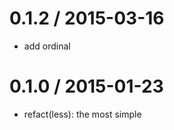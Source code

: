 
0.1.2 / 2015-03-16
==================

  * add ordinal

0.1.0 / 2015-01-23
==================

  * refact(less): the most simple

